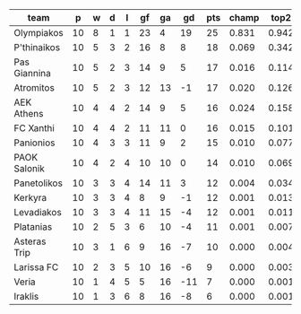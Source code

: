|     team     | p  | w | d | l | gf | ga | gd  | pts | champ | top2  | top3  | top4  |  5-7  | bot4  | bot3  | bot2  |
|--------------|----|---|---|---|----|----|-----|-----|-------|-------|-------|-------|-------|-------|-------|-------|
| Olympiakos   | 10 | 8 | 1 | 1 | 23 |  4 |  19 |  25 | 0.831 | 0.942 | 0.974 | 0.988 | 0.011 | 0.000 | 0.000 | 0.000|
| P'thinaikos  | 10 | 5 | 3 | 2 | 16 |  8 |   8 |  18 | 0.069 | 0.342 | 0.531 | 0.660 | 0.225 | 0.009 | 0.004 | 0.001|
| Pas Giannina | 10 | 5 | 2 | 3 | 14 |  9 |   5 |  17 | 0.016 | 0.114 | 0.230 | 0.340 | 0.317 | 0.046 | 0.024 | 0.009|
| Atromitos    | 10 | 5 | 2 | 3 | 12 | 13 |  -1 |  17 | 0.020 | 0.126 | 0.244 | 0.362 | 0.318 | 0.041 | 0.019 | 0.008|
| AEK Athens   | 10 | 4 | 4 | 2 | 14 |  9 |   5 |  16 | 0.024 | 0.158 | 0.295 | 0.423 | 0.311 | 0.028 | 0.014 | 0.006|
| FC Xanthi    | 10 | 4 | 4 | 2 | 11 | 11 |   0 |  16 | 0.015 | 0.101 | 0.213 | 0.331 | 0.307 | 0.047 | 0.023 | 0.009|
| Panionios    | 10 | 4 | 3 | 3 | 11 |  9 |   2 |  15 | 0.010 | 0.077 | 0.173 | 0.280 | 0.309 | 0.064 | 0.032 | 0.012|
| PAOK Salonik | 10 | 4 | 2 | 4 | 10 | 10 |   0 |  14 | 0.010 | 0.069 | 0.150 | 0.248 | 0.302 | 0.083 | 0.046 | 0.021|
| Panetolikos  | 10 | 3 | 3 | 4 | 14 | 11 |   3 |  12 | 0.004 | 0.034 | 0.085 | 0.152 | 0.256 | 0.145 | 0.085 | 0.040|
| Kerkyra      | 10 | 3 | 3 | 4 |  8 |  9 |  -1 |  12 | 0.001 | 0.013 | 0.035 | 0.071 | 0.180 | 0.271 | 0.173 | 0.090|
| Levadiakos   | 10 | 3 | 3 | 4 | 11 | 15 |  -4 |  12 | 0.001 | 0.011 | 0.029 | 0.053 | 0.135 | 0.342 | 0.232 | 0.128|
| Platanias    | 10 | 2 | 5 | 3 |  6 | 10 |  -4 |  11 | 0.001 | 0.007 | 0.021 | 0.043 | 0.125 | 0.360 | 0.243 | 0.136|
| Asteras Trip | 10 | 3 | 1 | 6 |  9 | 16 |  -7 |  10 | 0.000 | 0.004 | 0.011 | 0.023 | 0.089 | 0.486 | 0.361 | 0.231|
| Larissa FC   | 10 | 2 | 3 | 5 | 10 | 16 |  -6 |   9 | 0.000 | 0.003 | 0.009 | 0.020 | 0.072 | 0.544 | 0.414 | 0.266|
| Veria        | 10 | 1 | 4 | 5 |  5 | 16 | -11 |   7 | 0.000 | 0.001 | 0.002 | 0.004 | 0.021 | 0.775 | 0.676 | 0.531|
| Iraklis      | 10 | 1 | 3 | 6 |  8 | 16 |  -8 |   6 | 0.000 | 0.001 | 0.001 | 0.003 | 0.023 | 0.759 | 0.655 | 0.511|
